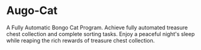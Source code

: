 # Augo-Cat
A Fully Automatic Bongo Cat Program. Achieve fully automated treasure chest collection and complete sorting tasks. Enjoy a peaceful night's sleep while reaping the rich rewards of treasure chest collection.
